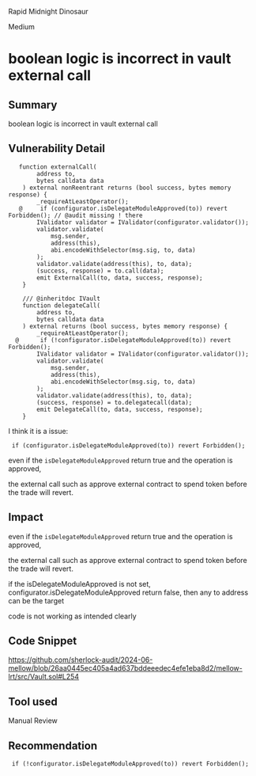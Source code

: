 Rapid Midnight Dinosaur

Medium

# boolean logic is incorrect in vault external call

## Summary

boolean logic is incorrect in vault external call

## Vulnerability Detail

```solidity
   function externalCall(
        address to,
        bytes calldata data
    ) external nonReentrant returns (bool success, bytes memory response) {
        _requireAtLeastOperator();
   @     if (configurator.isDelegateModuleApproved(to)) revert Forbidden(); // @audit missing ! there
        IValidator validator = IValidator(configurator.validator());
        validator.validate(
            msg.sender,
            address(this),
            abi.encodeWithSelector(msg.sig, to, data)
        );
        validator.validate(address(this), to, data);
        (success, response) = to.call(data);
        emit ExternalCall(to, data, success, response);
    }

    /// @inheritdoc IVault
    function delegateCall(
        address to,
        bytes calldata data
    ) external returns (bool success, bytes memory response) {
        _requireAtLeastOperator();
  @      if (!configurator.isDelegateModuleApproved(to)) revert Forbidden();
        IValidator validator = IValidator(configurator.validator());
        validator.validate(
            msg.sender,
            address(this),
            abi.encodeWithSelector(msg.sig, to, data)
        );
        validator.validate(address(this), to, data);
        (success, response) = to.delegatecall(data);
        emit DelegateCall(to, data, success, response);
    }
```

I think it is a issue:

```solidity
 if (configurator.isDelegateModuleApproved(to)) revert Forbidden();
```

even if the `isDelegateModuleApproved` return true and the operation is approved,

the external call such as approve external contract to spend token before the trade will revert.

## Impact

even if the `isDelegateModuleApproved` return true and the operation is approved,

the external call such as approve external contract to spend token before the trade will revert.

if the isDelegateModuleApproved is not set, configurator.isDelegateModuleApproved return false, then any to address can be the target

code is not working as intended clearly

## Code Snippet

https://github.com/sherlock-audit/2024-06-mellow/blob/26aa0445ec405a4ad637bddeeedec4efe1eba8d2/mellow-lrt/src/Vault.sol#L254

## Tool used

Manual Review

## Recommendation

```solidity
 if (!configurator.isDelegateModuleApproved(to)) revert Forbidden();
```
